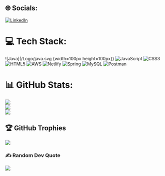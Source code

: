 <!--
**Shubham-Dandekar/Shubham-Dandekar** is a ✨ _special_ ✨ repository because its `README.md` (this file) appears on your GitHub profile.

Here are some ideas to get you started:

- 🔭 I’m currently working on ...
- 🌱 I’m currently learning ...
- 👯 I’m looking to collaborate on ...
- 🤔 I’m looking for help with ...
- 💬 Ask me about ...
- 📫 How to reach me: ...
- 😄 Pronouns: ...
- ⚡ Fun fact: ...
-->

## 🌐 Socials:

[![LinkedIn](https://img.shields.io/badge/LinkedIn-%230077B5.svg?logo=linkedin&logoColor=white)](https://linkedin.com/in/shubham-dandekar)

# 💻 Tech Stack:

![Java](/Logo/java.svg {width=100px height=100px}) ![JavaScript](/Logo/javascript.svg) ![CSS3](/Logo/css-3.svg) ![HTML5](/Logo/html-5.svg) ![AWS](/Logo/aws.svg) ![Netlify](/Logo/netlify.svg) ![Spring](/Logo/spring.svg) ![MySQL](/Logo/mysql.svg) ![Postman](/Logo/postman.svg)

# 📊 GitHub Stats:

![](https://github-readme-stats.vercel.app/api?username=Shubham-Dandekar&theme=dark&hide_border=false&include_all_commits=true&count_private=true)<br/>
![](https://github-readme-streak-stats.herokuapp.com/?user=Shubham-Dandekar&theme=dark&hide_border=false)<br/>
![](https://github-readme-stats.vercel.app/api/top-langs/?username=Shubham-Dandekar&theme=dark&hide_border=false&include_all_commits=true&count_private=true&layout=compact)

## 🏆 GitHub Trophies

![](https://github-profile-trophy.vercel.app/?username=Shubham-Dandekar&theme=monokai&no-frame=false&no-bg=false&margin-w=4)

### ✍️ Random Dev Quote

![](https://quotes-github-readme.vercel.app/api?type=horizontal&theme=light)
